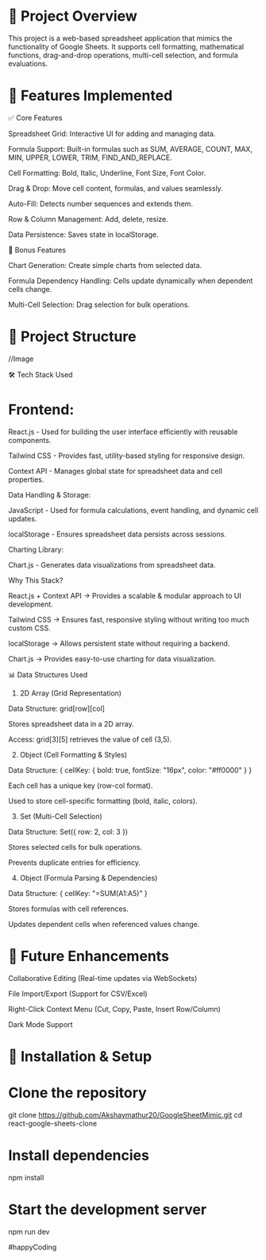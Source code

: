 # 📌 Project Overview

This project is a web-based spreadsheet application that mimics the functionality of Google Sheets. It supports cell formatting, mathematical functions, drag-and-drop operations, multi-cell selection, and formula evaluations.

# 🚀 Features Implemented

✅ Core Features

Spreadsheet Grid: Interactive UI for adding and managing data.

Formula Support: Built-in formulas such as SUM, AVERAGE, COUNT, MAX, MIN, UPPER, LOWER, TRIM, FIND_AND_REPLACE.

Cell Formatting: Bold, Italic, Underline, Font Size, Font Color.

Drag & Drop: Move cell content, formulas, and values seamlessly.

Auto-Fill: Detects number sequences and extends them.

Row & Column Management: Add, delete, resize.

Data Persistence: Saves state in localStorage.

🎯 Bonus Features

Chart Generation: Create simple charts from selected data.

Formula Dependency Handling: Cells update dynamically when dependent cells change.

Multi-Cell Selection: Drag selection for bulk operations.

# 📂 Project Structure

//Image

🛠️ Tech Stack Used

# Frontend:

React.js - Used for building the user interface efficiently with reusable components.

Tailwind CSS - Provides fast, utility-based styling for responsive design.

Context API - Manages global state for spreadsheet data and cell properties.

Data Handling & Storage:

JavaScript - Used for formula calculations, event handling, and dynamic cell updates.

localStorage - Ensures spreadsheet data persists across sessions.

Charting Library:

Chart.js - Generates data visualizations from spreadsheet data.

Why This Stack?

React.js + Context API → Provides a scalable & modular approach to UI development.

Tailwind CSS → Ensures fast, responsive styling without writing too much custom CSS.

localStorage → Allows persistent state without requiring a backend.

Chart.js → Provides easy-to-use charting for data visualization.

📊 Data Structures Used

1. 2D Array (Grid Representation)

Data Structure: grid[row][col]

Stores spreadsheet data in a 2D array.

Access: grid[3][5] retrieves the value of cell (3,5).

2. Object (Cell Formatting & Styles)

Data Structure: { cellKey: { bold: true, fontSize: "16px", color: "#ff0000" } }

Each cell has a unique key (row-col format).

Used to store cell-specific formatting (bold, italic, colors).

3. Set (Multi-Cell Selection)

Data Structure: Set({ row: 2, col: 3 })

Stores selected cells for bulk operations.

Prevents duplicate entries for efficiency.

4. Object (Formula Parsing & Dependencies)

Data Structure: { cellKey: "=SUM(A1:A5)" }

Stores formulas with cell references.

Updates dependent cells when referenced values change.

# 🚀 Future Enhancements

Collaborative Editing (Real-time updates via WebSockets)

File Import/Export (Support for CSV/Excel)

Right-Click Context Menu (Cut, Copy, Paste, Insert Row/Column)

Dark Mode Support

# 📜 Installation & Setup

# Clone the repository
git clone https://github.com/Akshaymathur20/GoogleSheetMimic.git
cd react-google-sheets-clone

# Install dependencies
npm install

# Start the development server
npm run dev

#happyCoding
